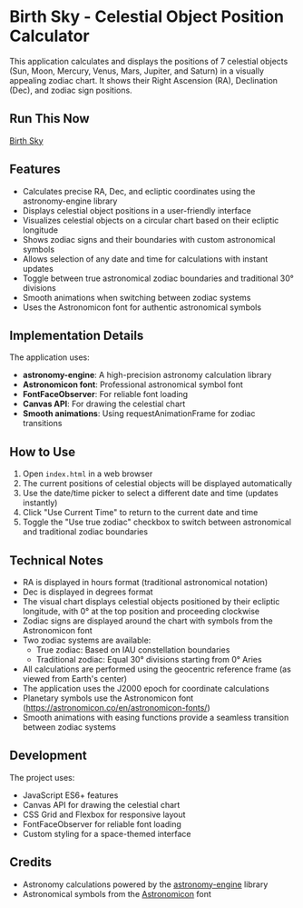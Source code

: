 # Birth Sky - Celestial Object Position Calculator

This application calculates and displays the positions of 7 celestial objects (Sun, Moon, Mercury, Venus, Mars, Jupiter, and Saturn) in a visually appealing zodiac chart. It shows their Right Ascension (RA), Declination (Dec), and zodiac sign positions.

## Run This Now
[Birth Sky](https://gulley.github.io/Birth-Sky/)

## Features

- Calculates precise RA, Dec, and ecliptic coordinates using the astronomy-engine library
- Displays celestial object positions in a user-friendly interface
- Visualizes celestial objects on a circular chart based on their ecliptic longitude
- Shows zodiac signs and their boundaries with custom astronomical symbols
- Allows selection of any date and time for calculations with instant updates
- Toggle between true astronomical zodiac boundaries and traditional 30° divisions
- Smooth animations when switching between zodiac systems
- Uses the Astronomicon font for authentic astronomical symbols

## Implementation Details

The application uses:

- **astronomy-engine**: A high-precision astronomy calculation library
- **Astronomicon font**: Professional astronomical symbol font
- **FontFaceObserver**: For reliable font loading
- **Canvas API**: For drawing the celestial chart
- **Smooth animations**: Using requestAnimationFrame for zodiac transitions

## How to Use

1. Open `index.html` in a web browser
2. The current positions of celestial objects will be displayed automatically
3. Use the date/time picker to select a different date and time (updates instantly)
4. Click "Use Current Time" to return to the current date and time
5. Toggle the "Use true zodiac" checkbox to switch between astronomical and traditional zodiac boundaries

## Technical Notes

- RA is displayed in hours format (traditional astronomical notation)
- Dec is displayed in degrees format
- The visual chart displays celestial objects positioned by their ecliptic longitude, with 0° at the top position and proceeding clockwise
- Zodiac signs are displayed around the chart with symbols from the Astronomicon font
- Two zodiac systems are available:
  - True zodiac: Based on IAU constellation boundaries
  - Traditional zodiac: Equal 30° divisions starting from 0° Aries
- All calculations are performed using the geocentric reference frame (as viewed from Earth's center)
- The application uses the J2000 epoch for coordinate calculations
- Planetary symbols use the Astronomicon font (https://astronomicon.co/en/astronomicon-fonts/)
- Smooth animations with easing functions provide a seamless transition between zodiac systems

## Development

The project uses:

- JavaScript ES6+ features
- Canvas API for drawing the celestial chart
- CSS Grid and Flexbox for responsive layout
- FontFaceObserver for reliable font loading
- Custom styling for a space-themed interface

## Credits

- Astronomy calculations powered by the [astronomy-engine](https://github.com/cosinekitty/astronomy) library
- Astronomical symbols from the [Astronomicon](https://astronomicon.co/en/astronomicon-fonts/) font
